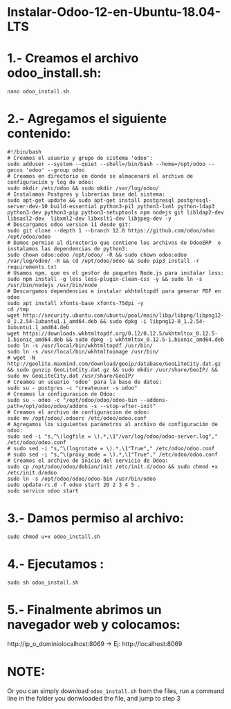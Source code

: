 # Instalar-Odoo-12-en-Ubuntu-18.04-LTS

# 1.- Creamos el archivo odoo_install.sh:
```nano odoo_install.sh```

# 2.- Agregamos el siguiente contenido:
```
#!/bin/bash
# Creamos el usuario y grupo de sistema 'odoo':
sudo adduser --system --quiet --shell=/bin/bash --home=/opt/odoo --gecos 'odoo' --group odoo
# Creamos en directorio en donde se almacenará el archivo de configuración y log de odoo:
sudo mkdir /etc/odoo && sudo mkdir /var/log/odoo/
# Instalamos Postgres y librerías base del sistema:
sudo apt-get update && sudo apt-get install postgresql postgresql-server-dev-10 build-essential python3-pil python3-lxml python-ldap3 python3-dev python3-pip python3-setuptools npm nodejs git libldap2-dev libsasl2-dev  libxml2-dev libxslt1-dev libjpeg-dev -y
# Descargamos odoo version 11 desde git:
sudo git clone --depth 1 --branch 12.0 https://github.com/odoo/odoo /opt/odoo/odoo
# Damos permiso al directorio que contiene los archivos de OdooERP  e instalamos las dependencias de python3:
sudo chown odoo:odoo /opt/odoo/ -R && sudo chown odoo:odoo /var/log/odoo/ -R && cd /opt/odoo/odoo && sudo pip3 install -r requirements.txt
# Usamos npm, que es el gestor de paquetes Node.js para instalar less:
sudo npm install -g less less-plugin-clean-css -y && sudo ln -s /usr/bin/nodejs /usr/bin/node
# Descargamos dependencias e instalar wkhtmltopdf para generar PDF en odoo
sudo apt install xfonts-base xfonts-75dpi -y
cd /tmp
wget http://security.ubuntu.com/ubuntu/pool/main/libp/libpng/libpng12-0_1.2.54-1ubuntu1.1_amd64.deb && sudo dpkg -i libpng12-0_1.2.54-1ubuntu1.1_amd64.deb
wget https://downloads.wkhtmltopdf.org/0.12/0.12.5/wkhtmltox_0.12.5-1.bionic_amd64.deb && sudo dpkg -i wkhtmltox_0.12.5-1.bionic_amd64.deb
sudo ln -s /usr/local/bin/wkhtmltopdf /usr/bin/
sudo ln -s /usr/local/bin/wkhtmltoimage /usr/bin/
# wget -N http://geolite.maxmind.com/download/geoip/database/GeoLiteCity.dat.gz && sudo gunzip GeoLiteCity.dat.gz && sudo mkdir /usr/share/GeoIP/ && sudo mv GeoLiteCity.dat /usr/share/GeoIP/
# Creamos un usuario 'odoo' para la base de datos:
sudo su - postgres -c "createuser -s odoo"
# Creamos la configuracion de Odoo:
sudo su - odoo -c "/opt/odoo/odoo/odoo-bin --addons-path=/opt/odoo/odoo/addons -s --stop-after-init"
# Creamos el archivo de configuracion de odoo:
sudo mv /opt/odoo/.odoorc /etc/odoo/odoo.conf
# Agregamos los siguientes parámetros al archivo de configuración de odoo:
sudo sed -i "s,^\(logfile = \).*,\1"/var/log/odoo/odoo-server.log"," /etc/odoo/odoo.conf
# sudo sed -i "s,^\(logrotate = \).*,\1"True"," /etc/odoo/odoo.conf
# sudo sed -i "s,^\(proxy_mode = \).*,\1"True"," /etc/odoo/odoo.conf
# Creamos el archivo de inicio del servicio de Odoo:
sudo cp /opt/odoo/odoo/debian/init /etc/init.d/odoo && sudo chmod +x /etc/init.d/odoo
sudo ln -s /opt/odoo/odoo/odoo-bin /usr/bin/odoo
sudo update-rc.d -f odoo start 20 2 3 4 5 .
sudo service odoo start
```
# 3.- Damos permiso al archivo:
```sudo chmod u+x odoo_install.sh```

# 4.- Ejecutamos :
```sudo sh odoo_install.sh```

# 5.- Finalmente abrimos un navegador web y colocamos: 
http://ip_o_dominiolocalhost:8069 -> Ej: http://localhost:8069

# NOTE:
Or you can simply download ```odoo_install.sh``` from the files, run a command line in the folder you donwloaded the file, and jump to step 3
